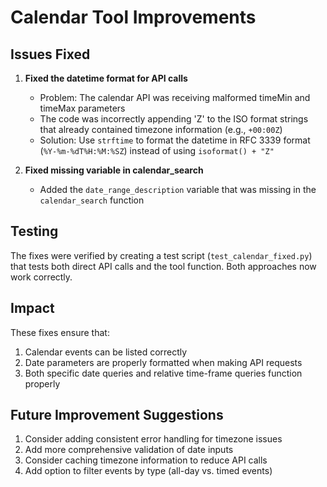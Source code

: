 # Calendar Tool Improvements

## Issues Fixed

1. **Fixed the datetime format for API calls**
   - Problem: The calendar API was receiving malformed timeMin and timeMax parameters
   - The code was incorrectly appending 'Z' to the ISO format strings that already contained timezone information (e.g., `+00:00Z`)
   - Solution: Use `strftime` to format the datetime in RFC 3339 format (`%Y-%m-%dT%H:%M:%SZ`) instead of using `isoformat() + "Z"`

2. **Fixed missing variable in calendar_search**
   - Added the `date_range_description` variable that was missing in the `calendar_search` function

## Testing

The fixes were verified by creating a test script (`test_calendar_fixed.py`) that tests both direct API calls and the tool function. Both approaches now work correctly.

## Impact

These fixes ensure that:
1. Calendar events can be listed correctly
2. Date parameters are properly formatted when making API requests
3. Both specific date queries and relative time-frame queries function properly

## Future Improvement Suggestions

1. Consider adding consistent error handling for timezone issues
2. Add more comprehensive validation of date inputs
3. Consider caching timezone information to reduce API calls
4. Add option to filter events by type (all-day vs. timed events)